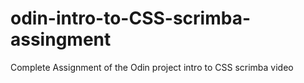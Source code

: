 # odin-intro-to-CSS-scrimba-assingment
Complete Assignment of the Odin project intro to CSS scrimba video
